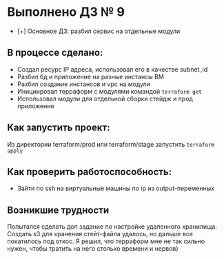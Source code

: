 # Выполнено ДЗ № 9

 - [+] Основное ДЗ: разбил сервис на отдельные модули

## В процессе сделано:
- Создал ресурс IP адреса, использовал его в качестве subnet_id
- Разбил бд и приложение на разные инстансы ВМ
- Разбил создание инстансов и vpc на модули
- Инициировал терраформ с модулями командой `terraform get`
- Использовал модули для отдельной сборки стейдж и прод приложения

## Как запустить проект:
Из директории terraform/prod или terraform/stage запустить `terraform apply`

## Как проверить работоспособность:
 - Зайти по ssh на виртуальные машины по ip из output-переменных

## Возникшие трудности
Попытался сделать доп задание по настройке удаленного хранилища.
Создать s3 для хранения стейт-файла удалось, но дальше все покатилось под откос.
Я решил, что терраформ мне не так сильно нужен, чтобы тратить на него столько времени и нервов)
